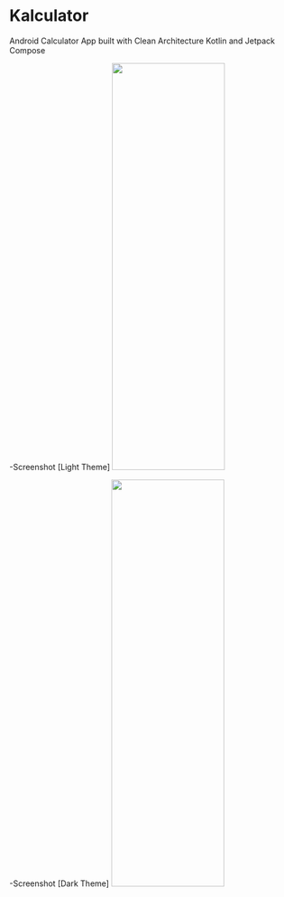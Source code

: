 # Kalculator
Android Calculator App built with Clean Architecture Kotlin and Jetpack Compose

-Screenshot [Light Theme]
<img src="https://user-images.githubusercontent.com/44189905/209805484-17e6720d-4c34-4f81-88f0-22a7482c6c49.png" width="200" height="720">

-Screenshot [Dark Theme]
<img src="https://user-images.githubusercontent.com/44189905/209805705-2376e79e-fa44-4fdc-b317-ab0cf4e8be9f.png" width="200" height="720">


